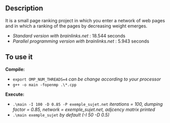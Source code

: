 ## Description

It is a small page ranking project in which you enter a network of web pages and in which a ranking of the pages by decreasing weight emerges.

* *Standard version with brainlinks.net* : 18.544 seconds
* *Parallel programming version with brainlinks.net* : 5.943 seconds

## To use it
**Compile:** <br/>
* `export OMP_NUM_THREADS=4` *can be change according to your processor*
* `g++ -o main -fopenmp .\*.cpp`


**Execute:** <br/>
* `.\main -I 100 -D 0.85 -P exemple_sujet.net` *iterations = 100, dumping factor = 0.85, network = exemple_sujet.net, adjcency matrix printed*
* `.\main exemple_sujet` *by default (-I 50 -D 0.5)*
